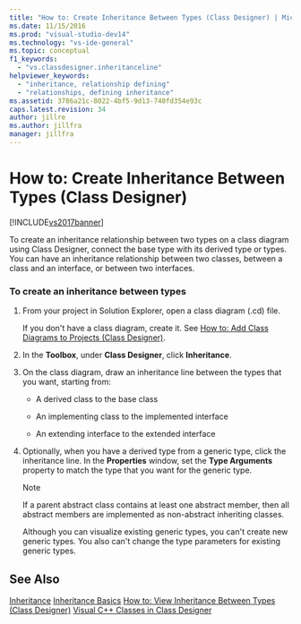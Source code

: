 ```yaml
---
title: "How to: Create Inheritance Between Types (Class Designer) | Microsoft Docs"
ms.date: 11/15/2016
ms.prod: "visual-studio-dev14"
ms.technology: "vs-ide-general"
ms.topic: conceptual
f1_keywords:
  - "vs.classdesigner.inheritanceline"
helpviewer_keywords:
  - "inheritance, relationship defining"
  - "relationships, defining inheritance"
ms.assetid: 3786a21c-8022-4bf5-9d13-740fd354e93c
caps.latest.revision: 34
author: jillre
ms.author: jillfra
manager: jillfra
---
```

# How to: Create Inheritance Between Types (Class Designer)
[!INCLUDE[vs2017banner](../includes/vs2017banner.md)]

To create an inheritance relationship between two types on a class diagram using Class Designer, connect the base type with its derived type or types. You can have an inheritance relationship between two classes, between a class and an interface, or between two interfaces.

### To create an inheritance between types

1. From your project in Solution Explorer, open a class diagram (.cd) file.

     If you don't have a class diagram, create it. See [How to: Add Class Diagrams to Projects (Class Designer)](../ide/how-to-add-class-diagrams-to-projects-class-designer.md).

2. In the **Toolbox**, under **Class Designer**, click **Inheritance**.

3. On the class diagram, draw an inheritance line between the types that you want, starting from:

    - A derived class to the base class

    - An implementing class to the implemented interface

    - An extending interface to the extended interface

4. Optionally, when you have a derived type from a generic type, click the inheritance line. In the **Properties** window, set the **Type Arguments** property to match the type that you want for the generic type.

    > [!NOTE]
    > If a parent abstract class contains at least one abstract member, then all abstract members are implemented as non-abstract inheriting classes.
    >
    >  Although you can visualize existing generic types, you can't create new generic types. You also can't change the type parameters for existing generic types.

## See Also
 [Inheritance](https://msdn.microsoft.com/library/81d64ee4-50f9-4d6c-a8dc-257c348d2eea)
 [Inheritance Basics](https://msdn.microsoft.com/library/dfc8deba-f5b3-4d1d-a937-7cb826446fc5)
 [How to: View Inheritance Between Types (Class Designer)](../ide/how-to-view-inheritance-between-types-class-designer.md)
 [Visual C++ Classes in Class Designer](../ide/visual-cpp-classes-in-class-designer.md)
